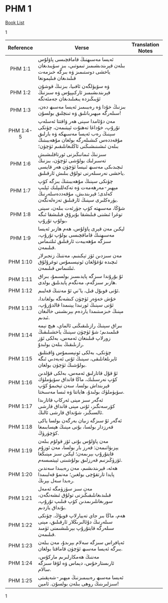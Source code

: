 # PHM 1
[Book List](../README.md)

1 

| Reference | Verse | Translation Notes |
|:---------:|-------|-------------------|
|PHM 1:1|ئەيسا مەسىھنىڭ قاماقچىسى پاۋلۇس بىلەن قېرىندىشىمىز تىموتىي، بىز سۆيىدىغان ياخشى دوستىمىز ۋە بىرگە خىزمەت قىلىدىغان فىلېمونغا||
|PHM 1:2|ۋە سۆيۈلگەن ئافىيا، بىزنىڭ قوشۇن قېرىندىشىمىز ئاركىپپۇس ۋە سىزنىڭ ئۆيىڭىزدە يىغىلىدىغان جەمئەتگە||
|PHM 1:3|بىزنىڭ خۇدا ۋە رەببىمىز ئەيسا مەسىھ دەن، سىلەرگە مېھىربانلىق ۋە تىنچلىق بولسۇن!||
|PHM 1:4-5|مەن دۇئامدا سېنى ھەر ۋاقتتا ئەسلەپ تۇرۇپ، خۇداغا تەھنۇت ئېيتىمەن، چۈنكى سېنىڭ رەب ئەيسا مەسىھكە ۋە بارلىق مۇقەددەس كىشىلەرگە بولغان مۇھەببىتىڭ بىلەن ئىشىنىشىڭنى ئاڭلىغانلىقىم ئۈچۈن؛||
|PHM 1:6|سىزنىڭ ئىمانىڭىزنى ئورتاقلىشىش تەسىرلىك بولۇشى ئۈچۈن، بىزنىڭ ئىچىدىكى مەسىھ ئىيسا ئۈچۈن ھەر قايسى ياخشى نەرسىلەرنى تولۇق بىلىش ئارقىلىق.||
|PHM 1:7|چۈنكى سېنىڭ مۇھەببىتىڭ بىزگە كۆپ مېھىر-مەرھەمەت ۋە تەكەللىپلىك ئېلىپ كەلدى؛ قېرىندىش، مۇقەددەسلەرنىڭ يۈرەكلىرى سېنىڭ ئارقىلىق تەزەلەنگەن.||
|PHM 1:8|شۇڭا، مەسىھتە كۆپ جۈرئەت بىلەن، سېنى توغرا ئىشنى قىلىشقا بۇيرۇق قىلىشقا ئىگە بولۇپ تۇرۇپ،||
|PHM 1:9|لېكىن مەن قېرى پاۋلۇس، ھەم ھازىر ئەيسا مەسىھنىڭ قاماقچىسى بولۇپ تۇرۇپ، سىزگە مۇھەببەت ئارقىلىق ئىلتىماس قىلىمەن.||
|PHM 1:10|مەن سىزدىن ئۆز تېكىنىم، مەننىڭ زنجىرلار ئىچىدە تۇغۇلغان ئونېسىمۇس توغرۇلۇق ئىلتىماس قىلىمەن.||
|PHM 1:11|ئۇ بۇرۇندا سىزگە پايدىسىز بولسىمۇ، بىراق ھازىر سىزگەم، مەنگەم پايدىلىق بولدى.||
|PHM 1:12|ئۇنى قوبۇل قىل، يا'ني ئۇ مەننىڭ قەلبىم.||
|PHM 1:13|خۇش خەۋەر ئۈچۈن كىشەنگە بولغاندا، ئۇنى سېنىڭ ئورنىدا يېنىمدا قالدۇرۇپ، مېنىڭ خىزمىتىمدا ياردەم بېرىشىنى خالىغان ئىدىم.||
|PHM 1:14|بىراق سېنىڭ رازىلىقىڭنى ئالماي، ھېچ نېمە قىلمىدىم؛ شۇ ئۈچۈن سېنىڭ ياخشىلىقىڭ زورلاپ قىلىنغان ئەمەس، بەلكى ئۆز رازىلىقىڭ بىلەن بولىدۇ.||
|PHM 1:15|چۈنكى، بەلكى ئونېسىمۇس ۋاقىتلىق ئايرىلغانلىقى، سېنىڭ ئۇنى ئەبەدىي ئىگە بولۇشىڭ ئۈچۈن بولغان.||
|PHM 1:16|ئۇ قۇل قاتارلىق ئەمەس، بەلكى قۇلدىن كۆپ نەرسىلىك، ماڭا قانداق سۆيۈملۈك قېرىنداش بولسا، سەن تېخىمۇ كۆپ سۆيۈملۈك بولىدۇ، ھاياتتا ۋە ئىسا مەسىختا.||
|PHM 1:17|ئەگەر سىز مېنى ئەركاپ قاتارىدا كۆرسەنگىز، ئۇنى مېنى قانداق قارشى ئالسىڭىز، شۇنداق قارشى ئالىڭ.||
|PHM 1:18|ئەگەر ئۇ سىزگە زىيان بەرگەن بولسا ياكى قەرزدار بولسا، بۇنى مېنىڭ ھېسابىمغا كۆچۈرۈڭ.||
|PHM 1:19|مەن پاۋلۇس بۇنى ئۆز قولۇم بىلەن يېزىۋاتىمەن: قەرز بار بولسا، مەن ئوزۇم قايتۇرۇپ بېرىمەن؛ لېكىن سىز مېنىڭغا ئۆزۈڭىزنىم قەرزلىق بولۇشىنى ئېيتمىسەم.||
|PHM 1:20|ھەئە، قېرىندىشىم، مەن رەببىدا سەندىن پايدا تارتقۇچى بولغىن؛ مەنمۇ قەلبىمدا رەبدا سەل بېرىڭ.||
|PHM 1:21|مەن سىز سۆزۈمگە ئەمەل قىلىدىغانلىقىڭىزنى تولۇق ئىشەنگەن، سورىغانلىرىمدىن كۆپ قىلىپ تۇرۇپ، بۇنداق يازدىم.||
|PHM 1:22|ھەم، ماڭا بىر جاي تەييارلاپ قويۇڭ. چۈنكى سىلەرنىڭ دۇئالىرىڭلار ئارقىلىق، مېنى سىلەرگە قايتۇرۇپ بېرىلىشىمنى ئۈمىد قىلىمەن.||
|PHM 1:23|ئەپافراس سىزگە سەلام بېرىدۇ، مەن بىلەن بىرگە ئەيسا مەسىھ ئۈچۈن قاماقتا بولغان.||
|PHM 1:24|مەننىڭ ھەمكارلىرىم ماركۇس، ئارىستارخۇس، دېماس ۋە لۇقا سىزگە سالام.||
|PHM 1:25|ئەيسا مەسىھ رەببىمىزنىڭ مېھىر-شەپقىتى سىزلىرىنىڭ روھى بىلەن بولسۇن. ئامين!||


1 